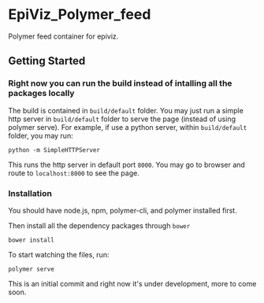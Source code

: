 # EpiViz_Polymer_feed

Polymer feed container for epiviz.

## Getting Started

### Right now you can run the build instead of intalling all the packages locally

The build is contained in `build/default` folder. You may just run a simple http server in `build/default` folder to serve the page (instead of using polymer serve). For example, if use a python server, within `build/default` folder, you may run:

`python -m SimpleHTTPServer`

This runs the http server in default port `8000`. You may go to browser and route to `localhost:8000` to see the page. 

### Installation

You should have node.js, npm, polymer-cli, and polymer installed first.

Then install all the dependency packages through `bower`

`bower install`

To start watching the files, run:

`polymer serve`


This is an initial commit and right now it's under development, more to come soon.
